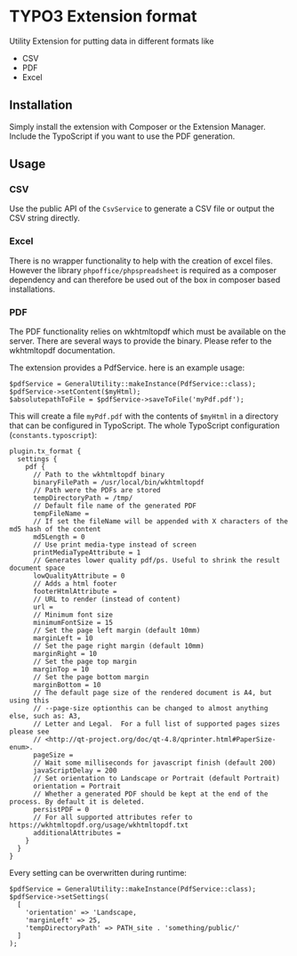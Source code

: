 # TYPO3 Extension format

Utility Extension for putting data in different formats like

* CSV
* PDF
* Excel

## Installation

Simply install the extension with Composer or the Extension Manager. Include the TypoScript if you want to use the PDF generation.

## Usage

### CSV

Use the public API of the `CsvService` to generate a CSV file or output the CSV string directly.

### Excel

There is no wrapper functionality to help with the creation of excel files. However the library
`phpoffice/phpspreadsheet` is required as a composer dependency and can therefore be used out of
the box in composer based installations.

### PDF

The PDF functionality relies on wkhtmltopdf which must be available on the server.
There are several ways to provide the binary. Please refer to the wkhtmltopdf documentation. 

The extension provides a PdfService. here is an example usage:

```
$pdfService = GeneralUtility::makeInstance(PdfService::class);
$pdfService->setContent($myHtml);
$absolutepathToFile = $pdfService->saveToFile('myPdf.pdf');
```

This will create a file `myPdf.pdf` with the contents of `$myHtml` in a directory that can be configured in TypoScript.
The whole TypoScript configuration (`constants.typoscript`):

```
plugin.tx_format {
  settings {
    pdf {
      // Path to the wkhtmltopdf binary
      binaryFilePath = /usr/local/bin/wkhtmltopdf
      // Path were the PDFs are stored
      tempDirectoryPath = /tmp/
      // Default file name of the generated PDF
      tempFileName =
      // If set the fileName will be appended with X characters of the md5 hash of the content
      md5Length = 0
      // Use print media-type instead of screen
      printMediaTypeAttribute = 1
      // Generates lower quality pdf/ps. Useful to shrink the result document space
      lowQualityAttribute = 0
      // Adds a html footer
      footerHtmlAttribute =
      // URL to render (instead of content)
      url =
      // Minimum font size
      minimumFontSize = 15
      // Set the page left margin (default 10mm)
      marginLeft = 10
      // Set the page right margin (default 10mm)
      marginRight = 10
      // Set the page top margin
      marginTop = 10
      // Set the page bottom margin
      marginBottom = 10
      // The default page size of the rendered document is A4, but using this
      // --page-size optionthis can be changed to almost anything else, such as: A3,
      // Letter and Legal.  For a full list of supported pages sizes please see
      // <http://qt-project.org/doc/qt-4.8/qprinter.html#PaperSize-enum>.
      pageSize =
      // Wait some milliseconds for javascript finish (default 200)
      javaScriptDelay = 200
      // Set orientation to Landscape or Portrait (default Portrait)
      orientation = Portrait
      // Whether a generated PDF should be kept at the end of the process. By default it is deleted.
      persistPDF = 0
      // For all supported attributes refer to https://wkhtmltopdf.org/usage/wkhtmltopdf.txt
      additionalAttributes =
    }
  }
}
```

Every setting can be overwritten during runtime:

```
$pdfService = GeneralUtility::makeInstance(PdfService::class);
$pdfService->setSettings(
  [
    'orientation' => 'Landscape,
    'marginLeft' => 25,
    'tempDirectoryPath' => PATH_site . 'something/public/'
  ]
);
```
